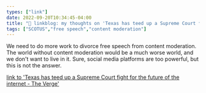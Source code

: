 ```yaml
---
types: ["link"]
date: 2022-09-20T10:34:45-04:00
title: "🔗 linkblog: my thoughts on 'Texas has teed up a Supreme Court fight for the future of the internet - The Verge'"
tags: ["SCOTUS","free speech","content moderation"]
---
```

We need to do more work to divorce free speech from content moderation. The world without content moderation would be a much worse world, and we don't want to live in it. Sure, social media platforms are too powerful, but this is not the answer.
 

[link to 'Texas has teed up a Supreme Court fight for the future of the internet - The Verge'](https://www.theverge.com/2022/9/20/23360804/texas-fifth-circuit-ruling-hb20-supreme-court-speech-first-amendment-moderation)
